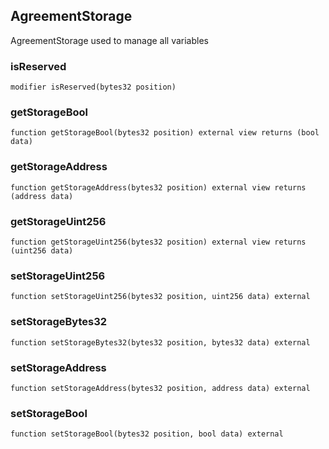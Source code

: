 ## AgreementStorage

AgreementStorage used to manage all variables

### isReserved

```solidity
modifier isReserved(bytes32 position)
```

### getStorageBool

```solidity
function getStorageBool(bytes32 position) external view returns (bool data)
```

### getStorageAddress

```solidity
function getStorageAddress(bytes32 position) external view returns (address data)
```

### getStorageUint256

```solidity
function getStorageUint256(bytes32 position) external view returns (uint256 data)
```

### setStorageUint256

```solidity
function setStorageUint256(bytes32 position, uint256 data) external
```

### setStorageBytes32

```solidity
function setStorageBytes32(bytes32 position, bytes32 data) external
```

### setStorageAddress

```solidity
function setStorageAddress(bytes32 position, address data) external
```

### setStorageBool

```solidity
function setStorageBool(bytes32 position, bool data) external
```

